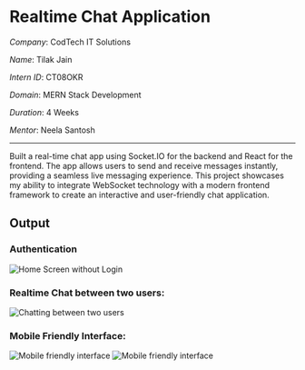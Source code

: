 # Realtime Chat Application

*Company*: CodTech IT Solutions

*Name*: Tilak Jain

*Intern ID*: CT08OKR

*Domain*: MERN Stack Development

*Duration*: 4 Weeks

*Mentor*: Neela Santosh

---

Built a real-time chat app using Socket.IO for the backend and React for the frontend. The app allows users to send and receive messages instantly, providing a seamless live messaging experience. This project showcases my ability to integrate WebSocket technology with a modern frontend framework to create an interactive and user-friendly chat application.

## Output

### Authentication

![Home Screen without Login](https://github.com/user-attachments/assets/f3c91ead-6719-4bf3-8608-6aa15318504b)

### Realtime Chat between two users:

![Chatting between two users](https://github.com/user-attachments/assets/8594649a-867c-4fad-ae64-9f5672295d06)

### Mobile Friendly Interface:

![Mobile friendly interface](https://github.com/user-attachments/assets/f18a9b9f-f4dd-4975-9592-f25a3f642088)
![Mobile friendly interface](https://github.com/user-attachments/assets/8e1b437a-7a33-47be-b1e3-6a4040b1f293)
